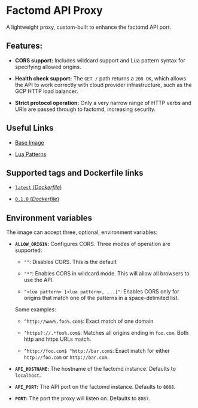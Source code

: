 # Factomd API Proxy

A lightweight proxy, custom-built to enhance the factomd API port.

## Features:

* **CORS support:** Includes wildcard support and Lua pattern syntax for specifying 
allowed origins.

* **Health check support:** The `GET /` path returns a `200 OK`, which allows the API to
work correctly with cloud provider infrastructure, such as the GCP HTTP load balancer.

* **Strict protocol operation:** Only a very narrow range of HTTP verbs and URIs are
passed through to factomd, increasing security.

## Useful Links
      
  * [Base Image](https://hub.docker.com/r/openresty/openresty/)
  
  * [Lua Patterns](https://www.lua.org/pil/20.2.html)

## Supported tags and Dockerfile links

* [`latest` (*Dockerfile*)](https://github.com/BedrockSolutions/dockerfile/blob/master/factomd-api-proxy/Dockerfile)
  
* [`0.1.0` (*Dockerfile*)](https://github.com/BedrockSolutions/dockerfile/blob/factomd-api-proxy-0.1.0/factomd-api-proxy/Dockerfile)

## Environment variables

The image can accept three, optional, environment variables:

* **`ALLOW_ORIGIN`:** Configures CORS. Three modes of operation are supported:

  * `""`: Disables CORS. This is the default
  
  * `"*"`: Enables CORS in wildcard mode. This will allow all browsers to use
  the API.
  
  * `"<lua pattern> [<lua pattern>, ...]"`: Enables CORS only for origins that match one
  of the patterns in a space-delimited list.
  
  Some examples:
  
    * `^http://www%.foo%.com$`: Exact match of one domain
    
    * `^https?://.*foo%.com$`: Matches all origins ending in `foo.com`. Both http
    and https URLs match.
    
    * `^http://foo.com$ ^http://bar.com$`: Exact match for either `http://foo.com`
    or `http://bar.com`.
    
* **`API_HOSTNAME`:** The hostname of the factomd instance. Defaults to `localhost`.

* **`API_PORT`:** The API port on the factomd instance. Defaults to `8088`.

* **`PORT`:** The port the proxy will listen on. Defaults to `8087`.
